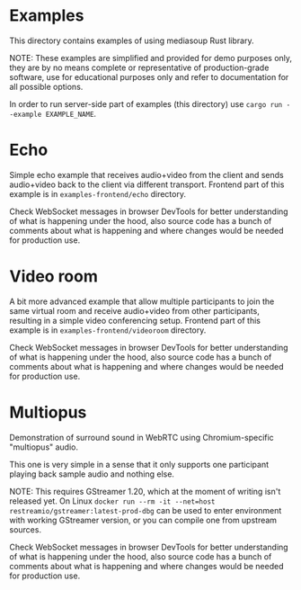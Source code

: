 # Examples
This directory contains examples of using mediasoup Rust library.

NOTE: These examples are simplified and provided for demo purposes only, they are by no means complete or representative
of production-grade software, use for educational purposes only and refer to documentation for all possible options.

In order to run server-side part of examples (this directory) use `cargo run --example EXAMPLE_NAME`.

# Echo
Simple echo example that receives audio+video from the client and sends audio+video back to the client via different
transport. Frontend part of this example is in `examples-frontend/echo` directory.

Check WebSocket messages in browser DevTools for better understanding of what is happening under the hood, also source
code has a bunch of comments about what is happening and where changes would be needed for production use.

# Video room
A bit more advanced example that allow multiple participants to join the same virtual room and receive audio+video from
other participants, resulting in a simple video conferencing setup. Frontend part of this example is in
`examples-frontend/videoroom` directory.

Check WebSocket messages in browser DevTools for better understanding of what is happening under the hood, also source
code has a bunch of comments about what is happening and where changes would be needed for production use.

# Multiopus
Demonstration of surround sound in WebRTC using Chromium-specific "multiopus" audio.

This one is very simple in a sense that it only supports one participant playing back sample audio and nothing else.

NOTE: This requires GStreamer 1.20, which at the moment of writing isn't released yet. On Linux
`docker run --rm -it --net=host restreamio/gstreamer:latest-prod-dbg` can be used to enter environment with working
GStreamer version, or you can compile one from upstream sources.

Check WebSocket messages in browser DevTools for better understanding of what is happening under the hood, also source
code has a bunch of comments about what is happening and where changes would be needed for production use.
